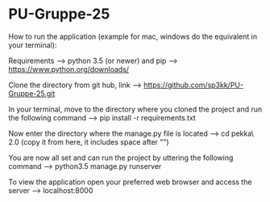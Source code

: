 # PU-Gruppe-25

How to run the application (example for mac, windows do the equivalent in your terminal):

Requirements —> python 3.5 (or newer) and pip --> https://www.python.org/downloads/

Clone the directory from git hub, link —> https://github.com/sp3kk/PU-Gruppe-25.git

In your terminal, move to the directory where you cloned the project
and run the following command —> pip install -r requirements.txt

Now enter the directory where the manage.py file is located 
—> cd pekka\ 2.0 (copy it from here, it includes space after "\")

You are now all set and can run the project by uttering the following command 
—> python3.5 manage.py runserver

To view the application open your preferred web browser and access the server
—> localhost:8000